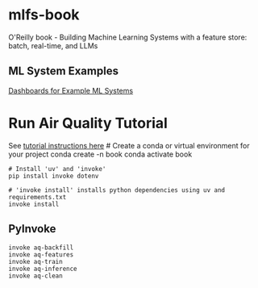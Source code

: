# mlfs-book
O'Reilly book - Building Machine Learning Systems with a feature store: batch, real-time, and LLMs


## ML System Examples


[Dashboards for Example ML Systems](https://featurestorebook.github.io/mlfs-book/)




# Run Air Quality Tutorial

See [tutorial instructions here](https://docs.google.com/document/d/1YXfM1_rpo1-jM-lYyb1HpbV9EJPN6i1u6h2rhdPduNE/edit?usp=sharing)
    # Create a conda or virtual environment for your project
    conda create -n book 
    conda activate book

    # Install 'uv' and 'invoke'
    pip install invoke dotenv

    # 'invoke install' installs python dependencies using uv and requirements.txt
    invoke install


## PyInvoke

    invoke aq-backfill
    invoke aq-features
    invoke aq-train
    invoke aq-inference
    invoke aq-clean


